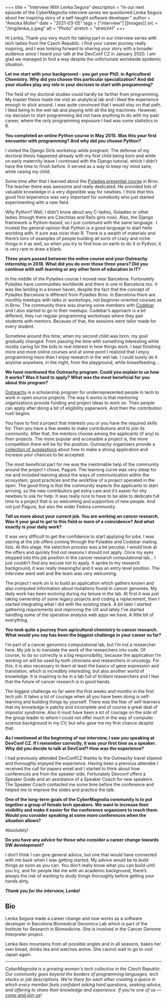 +++
title = "Interview With Lenka Segura"
description = "In our next episode of the CyberMagnolia interview series we questioned Lenka Segura about her inspiring story of a self-taught software developer."
author = "Anezka Muller"
date = "2021-03-05"
tags = ["interview"]
[[images]]
  src = "/img/lenka_s.jpeg"
  alt = "Photo"
  stretch = "stretchH"
+++

Hi Lenka, Thank you very much for taking part in our interview series with tech ladies from the Czech Republic. I find your career journey really inspiring, and I was looking forward to sharing your story with a broader audience since I heard your talk at the DevConf CZ in January 2020. I am glad we managed to find a way despite the unfortunate worldwide epidemic situation.

**Let me start with your background - you got your PhD. in Agricultural Chemistry. Why did you choose this particular specialization? And did your studies play any role in your decision to start with programming?**

The field of my doctoral studies could hardly be farther from programming. My master thesis made me visit an analytical lab and I liked the experience enough to stick around. I was quite convinced that I would stay on that path. I liked being in the wet lab and playing with all the big machines. However, my decision to start programming did not have anything to do with my past career, where the only programming exposure I had was some statistics in R.

**You completed an online Python course in May 2015. Was this your first encounter with programming? And why did you choose Python?**

I visited the Django Girls workshop while pregnant. The defense of my doctoral thesis happened already with my first child being born and while on early maternity leave I continued with the Django tutorial, which I didn’t have the time to finish before. It served as a way to keep my mind sane, while raising my child.

Some time after that I learned about the [Pyladies presential course](https://pyladies.cz/brno/) in Brno. The teacher there was awesome and really dedicated. He provided lots of valuable knowledge in a very digestible way for newbies. I think that this good first experience was very important for somebody who just started experimenting with a new field.

Why Python? Well, I didn’t know about any C-ladies, Goladies or other ladies (though there are Czechitas and Rails girls now). Also, the Django framework is Python-based, so I just continued with the same language.  I trusted the general opinion that Python is a good language to start hello worlding with. It sure was nicer than R. There is a wealth of materials and there’s tons of examples of people building all sorts of crazy and niche things in it as well, so when you try to find how on earth to do X in Python, it is very rare to draw a blank.

**Three years passed between the online course and your Outreachy internship in 2018. What did you do over those three years? Did you continue with self-learning or any other form of education in IT?**

In the middle of the Pyladies course I moved near Barcelona. Fortunately Pyladies have communities worldwide and there is one in Barcelona too. It was like landing in a known haven, despite the fact that the concept of Pyladies Barcelona is different from Pyladies Brno. In Barcelona there are monthly meetups with talks or workshops, not beginner-oriented courses as in Brno. The community there was sharing some members with [Codebar](https://www.codebar.io) and I also started to go to their meetups. Codebar’s approach is a bit different, they run regular programming workshops where they pair students with mentors. Because of that, the sessions were tailor made for every student.

Sometime around this time, when my second child was born, my goal gradually changed. From passing the time with something interesting while mostly caring for the kids to real interest in how things work. I kept finishing more and more online courses and at some point I realized that I enjoy programming more than I enjoy research in the wet lab. I could surely do it anytime anywhere, in the night, from the playground, while breastfeeding...

**We have mentioned the Outreachy program. Could you explain to us how it works? Was it hard to apply? What was the most beneficial for you about this program?**

[Outreachy](https://www.outreachy.org) is a scholarship program for underrepresented people in tech to work in open source projects. The way it works is that mentoring organizations provide funding and project ideas to work on. Then people can apply after doing a bit of eligibility paperwork. And then the contribution rush begins. 

You have to find a project that interests you or you have the required skills for. Then you have a few weeks to make contributions and to join its community. After that, the mentors choose among the applicants (if any) to their projects. The more popular and accessible a project is, the more competition there will be for the position. Outreachy organizers provide a [collection of suggestions](https://www.outreachy.org/apply/) about how to make a strong application and increase your chances to be accepted. 

The most beneficial part for me was the inestimable help of the community around the project I chose, Pagure. The learning curve was very steep for me and included learning about the ways of communication within the ecosystem, good practices and the workflow of a project operated in the open. The good thing is that the community expects the applicants to start arriving, so the new contributors get extra care and it’s easier for shy newbies to ask for help. It was really nice to have to be able to dedicate full time to a project that is so welcoming and supportive of new people. And not just Pagure, but also the wider Fedora community.

**Tell us more about your current job. You are working on cancer research. Was it your goal to get to this field or more of a coincidence? And what exactly is your daily work?**

It was very difficult to get the confidence to start applying for jobs. I was staring at the job offers coming through the Pyladies and Codebar mailing lists. At this stage, the selection process was a bit peculiar, I would look at the offers and quickly find out reasons I should not apply. Once my eyes stopped into this job position in the cancer research computational lab… I just couldn’t find any excuse not to apply. It spoke to my research background, it was really meaningful and it was an entry level position. The interview went well and the team was very welcoming.

The project I work on is to build an application which gathers known and also computed information about mutations found in cancer genomes. My daily work has been evolving during my tenure in the lab. At first it was just taking ownership of some legacy projects and coding a replacement, then I started integrating what I did with the existing stack. A bit later I started gathering requirements and improving the UX and lately I’ve started handling some of the operation analysis web apps we have. A little bit of everything.

**You took quite a journey from agricultural chemistry to cancer research. What would you say has been the biggest challenge in your career so far?**

I‘m part of a cancer genomics computational lab, but I’m not a researcher here. My job is to translate the work of the researchers into code. Of course, to do so correctly is a big responsibility, because the application I’m working on will be used by both clinicians and researchers in oncology. For this, it is also necessary to learn at least the basics of gene expression and translation, which is incredibly interesting, but also another world of knowledge. It is inspiring to be in a lab full of brilliant researchers and I feel that the future of cancer research is in good hands.

The biggest challenge so far were the first weeks and months in the first tech job. It takes a lot of courage when all you have been doing is self-learning and building things by yourself. There was the fear of self-learners that my knowledge is patchy and incomplete and of course a great deal of impostor syndrome. Also it must have been a lot of courage on the side of the group leader to whom I could not offer much in the way of computer science background in my CV, but who gave me my first chance despite that.

**As I mentioned at the beginning of our interview, I saw you speaking at DevConf CZ. If I remember correctly, it was your first time as a speaker. Why did you decide to talk at DevConf? How was the experience?**

I had previously attended DevConfCZ thanks to the Outreachy travel stipend and thoroughly enjoyed the experience. Having been a previous attendee I received the call for papers email and I started to think about how conferences are from the speaker side. Fortunately Devconf offers a Speaker Guide and an assistance of a Speaker Coach for new speakers. The Speaker Coach contacted me some time before the conference and helped me to improve the slides and practice the talk.

**One of the long-term goals of the CyberMagnolia community is to put together a group of female tech speakers. We want to increase their visibility and make it easier for the conference organizers to reach them. Would you consider speaking at some more conferences when the situation allows?**

Absolutely!

**Do you have any advice for those who consider a career change towards SW development?**

I don’t think I can give general advice, but one that would have connected with me back when I was getting started. My advice would be to build things as soon as you can. You don’t really know what you can build until you try, and for people like me with an academic background, there’s always the risk of wanting to study things thoroughly before getting your hands dirty.


**_Thank you for the interview, Lenka!_**

## Bio

Lenka Segura made a career change and now works as a software developer in Barcelona Biomedical Genomics Lab which is part of the Institute for Research in Biomedicine. She is involved in the Cancer Genome Interpreter project.

Lenka likes mountains from all possible angles and in all seasons, bakes her own bread, drinks tea and watches anime. She cannot wait to go to visit Japan again.

----

*CyberMagnolia is a growing women's tech collective in the Czech Republic. Our community goes beyond the borders of programming languages, tech stacks or job descriptions. We’re there for each other creating a space in which every member feels confident asking hard questions, seeking advice, and offering to share their knowledge and experience. If you're one of us — [come and join us](https://cybermagnolia.com/contact/)!*
